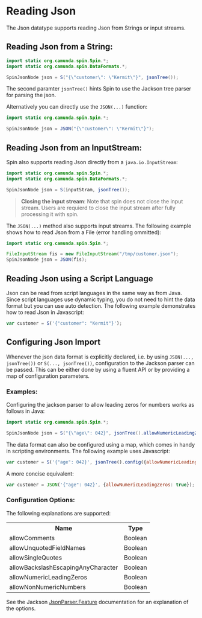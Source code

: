 # Reading Json

The Json datatype supports reading Json from Strings or input streams.

## Reading Json from a String:

```java
import static org.camunda.spin.Spin.*;
import static org.camunda.spin.DataFormats.*;

SpinJsonNode json = S("{\"customer\": \"Kermit\"}", jsonTree());
```

The second paramter `jsonTree()` hints Spin to use the Jackson tree parser for parsing the json.

Alternatively you can directly use the `JSON(...)` function:

```java
import static org.camunda.spin.Spin.*;

SpinJsonNode json = JSON("{\"customer\": \"Kermit\"}");
```

## Reading Json from an InputStream:

Spin also supports reading Json directly from a `java.io.InputStream`:

```java
import static org.camunda.spin.Spin.*;
import static org.camunda.spin.DataFormats.*;

SpinJsonNode json = S(inputStram, jsonTree());
```

> **Closing the input stream**: Note that spin does not close the input stream. Users are requierd
> to close the input stream after fully processing it with spin.

The `JSON(...)` method also supports input streams. The following example shows how to read Json
from a File (error handling ommitted):

```java
import static org.camunda.spin.Spin.*;

FileInputStream fis = new FileInputStream("/tmp/customer.json");
SpinJsonNode json = JSON(fis);

```

## Reading Json using a Script Language

Json can be read from script languages in the same way as from Java. Since script languages use
dynamic typing, you do not need to hint the data format but you can use auto detection. The
following example demonstrates how to read Json in Javascript:

```javascript
var customer = S('{"customer": "Kermit"}');
```

## Configuring Json Import

Whenever the json data format is explicitly declared, i.e. by using `JSON(..., jsonTree())` 
or `S(..., jsonTree())`, configuration to the Jackson parser can be passed. This can be either done by using
a fluent API or by providing a map of configuration parameters.

### Examples:

Configuring the jackson parser to allow leading zeros for numbers works as follows in Java:

```java
import static org.camunda.spin.Spin.*;

SpinJsonNode json = S("{\"age\": 042}", jsonTree().allowNumericLeadingZeros(true));
```

The data format can also be configured using a map, which comes in handy in scripting environments. The following
example uses Javascript:

```javascript
var customer = S('{"age": 042}', jsonTree().config({allowNumericLeadingZeros: true}));
```

A more concise equivalent:

```javascript
var customer = JSON('{"age": 042}', {allowNumericLeadingZeros: true});
```

### Configuration Options:

The following explanations are supported:

<table>
  <tr>
    <th>Name</th>
    <th>Type</th>
  </tr>
  <tr>
    <td>allowComments</td>
    <td>Boolean</td>
  </tr>
  <tr>
    <td>allowUnquotedFieldNames</td>
    <td>Boolean</td>
  </tr>
  <tr>
    <td>allowSingleQuotes</td>
    <td>Boolean</td>
  </tr>
  <tr>
    <td>allowBackslashEscapingAnyCharacter</td>
    <td>Boolean</td>
  </tr>
  <tr>
    <td>allowNumericLeadingZeros</td>
    <td>Boolean</td>
  </tr>
  <tr>
    <td>allowNonNumericNumbers</td>
    <td>Boolean</td>
  </tr>
</table>

See the Jackson [JsonParser.Feature][jackson-parser-features] documentation for an explanation of the options.

[jackson-parser-features]: https://fasterxml.github.io/jackson-core/javadoc/2.3.0/com/fasterxml/jackson/core/JsonParser.Feature.html
